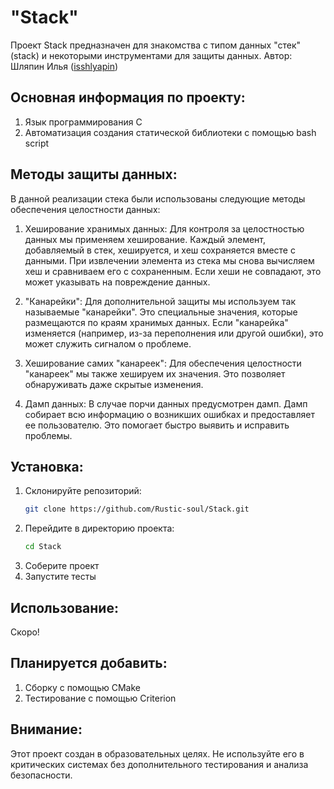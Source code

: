 # "Stack" 
Проект Stack предназначен для знакомства с типом данных "стек" (stack) и некоторыми инструментами для защиты данных.
Автор: Шляпин Илья ([isshlyapin](https://github.com/isshlyapin))

## Основная информация по проекту:
1. Язык программирования C
2. Автоматизация создания статической библиотеки с помощью bash script

## Методы защиты данных:
В данной реализации стека были использованы следующие методы обеспечения целостности данных:
1. Хеширование хранимых данных: Для контроля за целостностью данных мы применяем хеширование. Каждый элемент, добавляемый в стек, хешируется, и хеш сохраняется вместе с данными. При извлечении элемента из стека мы снова вычисляем хеш и сравниваем его с сохраненным. Если хеши не совпадают, это может указывать на повреждение данных.

2. "Канарейки": Для дополнительной защиты мы используем так называемые "канарейки". Это специальные значения, которые размещаются по краям хранимых данных. Если "канарейка" изменяется (например, из-за переполнения или другой ошибки), это может служить сигналом о проблеме.

3. Хеширование самих "канареек": Для обеспечения целостности "канареек" мы также хешируем их значения. Это позволяет обнаруживать даже скрытые изменения.

4. Дамп данных: В случае порчи данных предусмотрен дамп. Дамп собирает всю информацию о возникших ошибках и предоставляет ее пользователю. Это помогает быстро выявить и исправить проблемы.

## Установка:
1. Склонируйте репозиторий:
   ```sh
   git clone https://github.com/Rustic-soul/Stack.git
   ```
3. Перейдите в директорию проекта:
   ```sh
   cd Stack
   ```
5. Соберите проект
6. Запустите тесты

## Использование:
Скоро!

## Планируется добавить:
1. Сборку с помощью CMake
2. Тестирование с помощью Criterion 

## Внимание:
Этот проект создан в образовательных целях. Не используйте его в критических системах без дополнительного тестирования и анализа безопасности.
